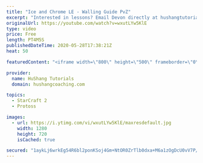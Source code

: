```yaml
---
title: "Ice and Chrome LE - Walling Guide PvZ"
excerpt: "Interested in lessons? Email Devon directly at hushangtutorials@outlook.com ------------------------------------------------------------------------------------------------------- Want to support HuShang Tutorials directly? Patreon is a website where you can contribute a monthly donation that will help"
originalUrl: https://youtube.com/watch?v=wxutLYw5KlE
type: video
price: Free
length: PT4M5S
publishedDateTime: 2020-05-28T17:38:21Z
heat: 50

featuredContent: "<iframe width=\"800\" height=\"500\" frameborder=\"0\" src=\"https://www.youtube.com/embed/wxutLYw5KlE\" allow=\"accelerometer; autoplay; encrypted-media; gyroscope; picture-in-picture\" allowfullscreen></iframe>"

provider:
  name: HuShang Tutorials
  domain: hushangcoaching.com

topics:
  - StarCraft 2
  - Protoss

images:
  - url: https://i.ytimg.com/vi/wxutLYw5KlE/maxresdefault.jpg
    width: 1280
    height: 720
    isCached: true

secured: "1aykLj6wrkEg54R6bl2ponKSoj4Gm+NtOR0ZrTlb0dxa+M6a1zOgDcU0vV7P/8inuBMzWRmz5w9Q5azkR8r8xH9+CXvD2Qhe11Rc5y8SUGeR/cCiJ0WZoNB55VLwrauT4x7scn8qLpvBSU0F3I06bsL8g+qEjA1jUZKS41EP/VT4E5RA8dEfIS9ryZ1aJOlZnDllhdbYPaS4qD6agPCf8kPtbF6cvQ546nfD8vQVDDrtsIGq44lOkmLo/hpk9VUHsQQkZCFcMMuh/249+Tc/KvaJAqsZjU8zfdNWgC5yleNSbnqQi6L1i+w/zAFjS2OHrbBXTwvrdCt1Q0qQCrkS6su1Zv7ZmUXx6+AZT4aHk8oP4+Gv9g/m9C2ZjchUu8FazdT/v/+VChYHAtb5oMhIK4/+6y0Zn8RQMyu5f9h1e2c=;VuQpwaHxq9615s/wSHT0lQ=="
---
```


